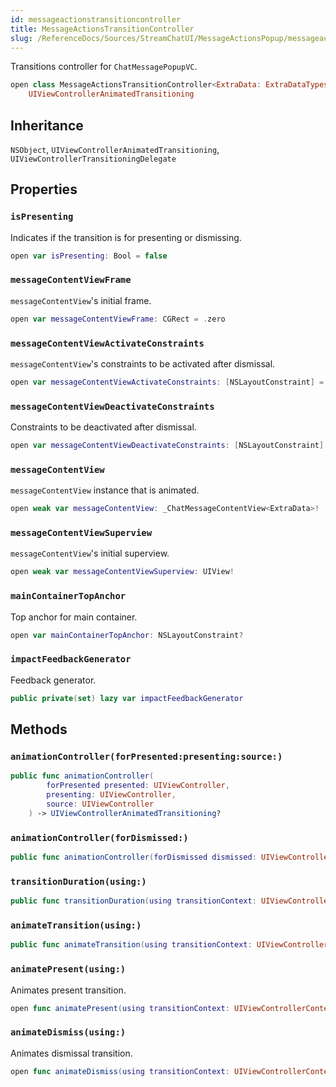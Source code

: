 ```yaml
---
id: messageactionstransitioncontroller 
title: MessageActionsTransitionController
slug: /ReferenceDocs/Sources/StreamChatUI/MessageActionsPopup/messageactionstransitioncontroller
---
```


Transitions controller for `ChatMessagePopupVC`.

``` swift
open class MessageActionsTransitionController<ExtraData: ExtraDataTypes>: NSObject, UIViewControllerTransitioningDelegate,
    UIViewControllerAnimatedTransitioning 
```

## Inheritance

`NSObject`, `UIViewControllerAnimatedTransitioning`, `UIViewControllerTransitioningDelegate`

## Properties

### `isPresenting`

Indicates if the transition is for presenting or dismissing.

``` swift
open var isPresenting: Bool = false
```

### `messageContentViewFrame`

`messageContentView`'s initial frame.

``` swift
open var messageContentViewFrame: CGRect = .zero
```

### `messageContentViewActivateConstraints`

`messageContentView`'s constraints to be activated after dismissal.

``` swift
open var messageContentViewActivateConstraints: [NSLayoutConstraint] = []
```

### `messageContentViewDeactivateConstraints`

Constraints to be deactivated after dismissal.

``` swift
open var messageContentViewDeactivateConstraints: [NSLayoutConstraint] = []
```

### `messageContentView`

`messageContentView` instance that is animated.

``` swift
open weak var messageContentView: _ChatMessageContentView<ExtraData>!
```

### `messageContentViewSuperview`

`messageContentView`'s initial superview.

``` swift
open weak var messageContentViewSuperview: UIView!
```

### `mainContainerTopAnchor`

Top anchor for main container.

``` swift
open var mainContainerTopAnchor: NSLayoutConstraint?
```

### `impactFeedbackGenerator`

Feedback generator.

``` swift
public private(set) lazy var impactFeedbackGenerator 
```

## Methods

### `animationController(forPresented:presenting:source:)`

``` swift
public func animationController(
        forPresented presented: UIViewController,
        presenting: UIViewController,
        source: UIViewController
    ) -> UIViewControllerAnimatedTransitioning? 
```

### `animationController(forDismissed:)`

``` swift
public func animationController(forDismissed dismissed: UIViewController) -> UIViewControllerAnimatedTransitioning? 
```

### `transitionDuration(using:)`

``` swift
public func transitionDuration(using transitionContext: UIViewControllerContextTransitioning?) -> TimeInterval 
```

### `animateTransition(using:)`

``` swift
public func animateTransition(using transitionContext: UIViewControllerContextTransitioning) 
```

### `animatePresent(using:)`

Animates present transition.

``` swift
open func animatePresent(using transitionContext: UIViewControllerContextTransitioning) 
```

### `animateDismiss(using:)`

Animates dismissal transition.

``` swift
open func animateDismiss(using transitionContext: UIViewControllerContextTransitioning) 
```
